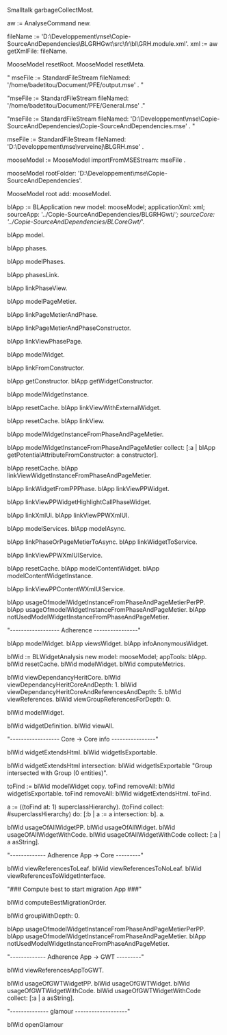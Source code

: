 Smalltalk garbageCollectMost.

aw := AnalyseCommand new.

fileName := 'D:\Developpement\mse\Copie-SourceAndDependencies\BLGRHGwt\src\fr\bl\GRH.module.xml'. 
xml := aw getXmlFile: fileName.

MooseModel resetRoot. MooseModel resetMeta.

" mseFile := StandardFileStream fileNamed: '/home/badetitou/Document/PFE/output.mse' . "

"mseFile := StandardFileStream fileNamed: '/home/badetitou/Document/PFE/General.mse' ."

"mseFile := StandardFileStream fileNamed: 'D:\Developpement\mse\Copie-SourceAndDependencies\Copie-SourceAndDependencies.mse' .
"

mseFile := StandardFileStream fileNamed: 'D:\Developpement\mse\verveinej\BLGRH.mse' .

mooseModel := MooseModel importFromMSEStream: mseFile .

mooseModel rootFolder: 'D:\Developpement\mse\Copie-SourceAndDependencies'.

MooseModel root add: mooseModel.

blApp := BLApplication new model: mooseModel; applicationXml: xml; sourceApp: '../Copie-SourceAndDependencies/BLGRHGwt/*'; sourceCore: '../Copie-SourceAndDependencies/BLCoreGwt/*'.

blApp model.

blApp phases.

blApp modelPhases.

blApp phasesLink.

blApp linkPhaseView.

blApp modelPageMetier.

blApp linkPageMetierAndPhase.

blApp linkPageMetierAndPhaseConstructor.

blApp linkViewPhasePage.

blApp modelWidget.

blApp linkFromConstructor.

blApp getConstructor. 
blApp getWidgetConstructor.

blApp modelWidgetInstance.

blApp resetCache. 
blApp linkViewWithExternalWidget.

blApp resetCache. 
blApp linkView.

blApp modelWidgetInstanceFromPhaseAndPageMetier.

blApp modelWidgetInstanceFromPhaseAndPageMetier collect: [:a | blApp getPotentialAttributeFromConstructor: a constructor].

blApp resetCache. 
blApp linkViewWidgetInstanceFromPhaseAndPageMetier.

blApp linkWidgetFromPPPhase. 
blApp linkViewPPWidget.

blApp linkViewPPWidgetHighlightCallPhaseWidget.

blApp linkXmlUi. 
blApp linkViewPPWXmlUI.

blApp modelServices. 
blApp modelAsync.

blApp linkPhaseOrPageMetierToAsync. 
blApp linkWidgetToService.

blApp linkViewPPWXmlUIService.

blApp resetCache. blApp modelContentWidget. 
blApp modelContentWidgetInstance.

blApp linkViewPPContentWXmlUIService.

blApp usageOfmodelWidgetInstanceFromPhaseAndPageMetierPerPP. 
blApp usageOfmodelWidgetInstanceFromPhaseAndPageMetier. 
blApp notUsedModelWidgetInstanceFromPhaseAndPageMetier.

"------------------ Adherence ----------------"

blApp modelWidget. blApp viewsWidget. 
blApp infoAnonymousWidget.

blWid := BLWidgetAnalysis new model: mooseModel; appTools: blApp. blWid resetCache. 
blWid modelWidget. 
blWid computeMetrics.

blWid viewDependancyHeritCore. 
blWid viewDependancyHeritCoreAndDepth: 1. 
blWid viewDependancyHeritCoreAndReferencesAndDepth: 5. 
blWid viewReferences. 
blWid viewGroupReferencesForDepth: 0.

blWid modelWidget.

blWid widgetDefinition. 
blWid viewAll.

"------------------ Core -> Core info ----------------"

blWid widgetExtendsHtml.
blWid widgetIsExportable.

blWid widgetExtendsHtml intersection: blWid widgetIsExportable "Group  intersected with Group (0 entities)".

toFind := blWid modelWidget copy.
toFind removeAll: blWid widgetIsExportable. 
toFind removeAll: blWid widgetExtendsHtml.
toFind.


a := ((toFind at: 1) superclassHierarchy).
(toFind collect: #superclassHierarchy) do: [:b | a := a intersection: b].
a.


blWid usageOfAllWidgetPP.
blWid usageOfAllWidget.
blWid usageOfAllWidgetWithCode.
blWid usageOfAllWidgetWithCode collect: [:a | a asString].


"------------- Adherence App -> Core ---------"

blWid viewReferencesToLeaf. 
blWid viewReferencesToNoLeaf. 
blWid viewReferencesToWidgetInterface.

"### Compute best to start migration App ###"

blWid computeBestMigrationOrder.

blWid groupWithDepth: 0.

blApp usageOfmodelWidgetInstanceFromPhaseAndPageMetierPerPP. 
blApp usageOfmodelWidgetInstanceFromPhaseAndPageMetier. 
blApp notUsedModelWidgetInstanceFromPhaseAndPageMetier.

"------------- Adherence App -> GWT ---------"

blWid viewReferencesAppToGWT.

blWid usageOfGWTWidgetPP.
blWid usageOfGWTWidget.
blWid usageOfGWTWidgetWithCode.
blWid usageOfGWTWidgetWithCode collect: [:a | a asString].


"-------------- glamour -------------------"

blWid openGlamour